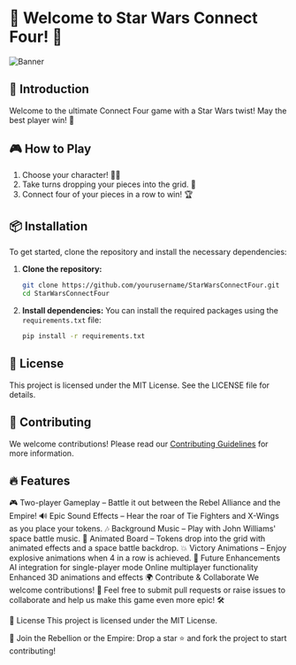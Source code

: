 # 🎉 Welcome to Star Wars Connect Four! 🎉

![Banner](assets/images/connectfour.jpg)

## 🚀 Introduction
Welcome to the ultimate Connect Four game with a Star Wars twist! May the best player win! 🌌

## 🎮 How to Play
1. Choose your character! 🦸‍♂️
2. Take turns dropping your pieces into the grid. 🔄
3. Connect four of your pieces in a row to win! 🏆

## 📦 Installation
To get started, clone the repository and install the necessary dependencies:

1. **Clone the repository:**
   ```bash
   git clone https://github.com/yourusername/StarWarsConnectFour.git
   cd StarWarsConnectFour
   ```

2. **Install dependencies:**
   You can install the required packages using the `requirements.txt` file:
   ```bash
   pip install -r requirements.txt
   ```

## 📜 License
This project is licensed under the MIT License. See the LICENSE file for details.

## 🤝 Contributing
We welcome contributions! Please read our [Contributing Guidelines](CONTRIBUTING.md) for more information.

## 🔥 Features
🎮 Two-player Gameplay – Battle it out between the Rebel Alliance and the Empire!
🔊 Epic Sound Effects – Hear the roar of Tie Fighters and X-Wings as you place your tokens.
🎶 Background Music – Play with John Williams' space battle music.
🌌 Animated Board – Tokens drop into the grid with animated effects and a space battle backdrop.
💥 Victory Animations – Enjoy explosive animations when 4 in a row is achieved.
🎨 Future Enhancements
AI integration for single-player mode
Online multiplayer functionality
Enhanced 3D animations and effects
🌍 Contribute & Collaborate
We welcome contributions! 🚀
Feel free to submit pull requests or raise issues to collaborate and help us make this game even more epic! 🛠

📜 License
This project is licensed under the MIT License.

👾 Join the Rebellion or the Empire:
Drop a star ⭐ and fork the project to start contributing!
